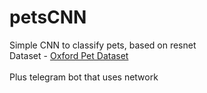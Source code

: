 # petsCNN

Simple CNN to classify pets, based on resnet\
Dataset - [Oxford Pet Dataset](https://www.robots.ox.ac.uk/~vgg/data/pets/)\
\
Plus telegram bot that uses network
